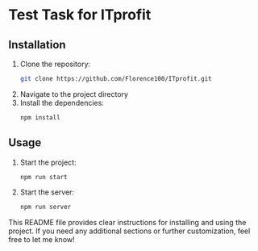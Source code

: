 # Test Task for ITprofit

## Installation

1. Clone the repository:
   ```bash
   git clone https://github.com/Florence100/ITprofit.git
2. Navigate to the project directory
4. Install the dependencies:
   ```bash
   npm install

## Usage

1. Start the project:
   ```bash
   npm run start
3. Start the server:
   ```bash
   npm run server


This README file provides clear instructions for installing and using the project. If you need any additional sections or further customization, feel free to let me know!

